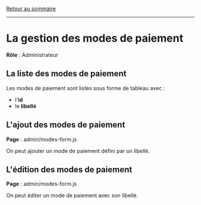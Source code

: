 [Retour au sommaire](README.md)

***

# La gestion des modes de paiement

**Rôle** : Administrateur

## La liste des modes de paiement

Les modes de paiement sont listés sous forme de tableau avec :

- l'**id**
- le **libellé**

## L'ajout des modes de paiement

**Page** : admin/modes-form.js

On peut ajouter un mode de paiement défini par un libellé.

## L'édition des modes de paiement

**Page** : admin/modes-form.js

On peut éditer un mode de paiement avec son libellé.